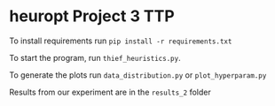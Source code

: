 # heuropt Project 3 TTP
To install requirements run `pip install -r requirements.txt`

To start the program, run `thief_heuristics.py`.

To generate the plots run `data_distribution.py` or `plot_hyperparam.py`

Results from our experiment are in the `results_2` folder
